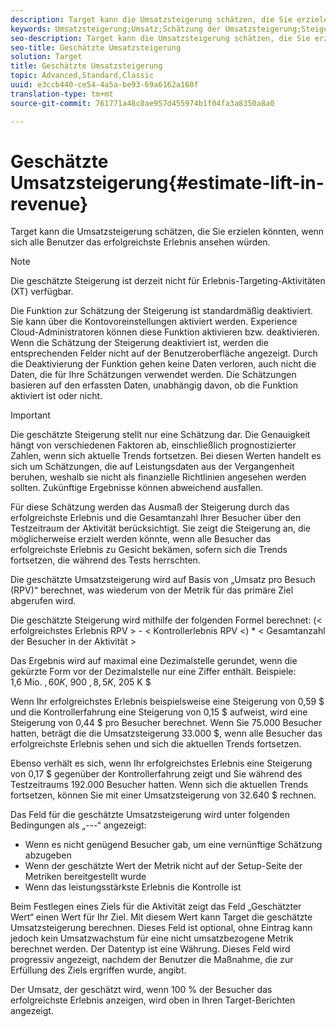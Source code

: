 ```yaml
---
description: Target kann die Umsatzsteigerung schätzen, die Sie erzielen könnten, wenn sich alle Benutzer das erfolgreichste Erlebnis ansehen würden.
keywords: Umsatzsteigerung;Umsatz;Schätzung der Umsatzsteigerung;Steigerung berechnen;geschätzter Wert
seo-description: Target kann die Umsatzsteigerung schätzen, die Sie erzielen könnten, wenn sich alle Benutzer das erfolgreichste Erlebnis ansehen würden.
seo-title: Geschätzte Umsatzsteigerung
solution: Target
title: Geschätzte Umsatzsteigerung
topic: Advanced,Standard,Classic
uuid: e3ccb440-ce54-4a5a-be93-69a6162a160f
translation-type: tm+mt
source-git-commit: 761771a48c0ae957d455974b1f04fa3a8350a8a0

---
```



# Geschätzte Umsatzsteigerung{#estimate-lift-in-revenue}

Target kann die Umsatzsteigerung schätzen, die Sie erzielen könnten, wenn sich alle Benutzer das erfolgreichste Erlebnis ansehen würden.

>[!NOTE]
>
>Die geschätzte Steigerung ist derzeit nicht für Erlebnis-Targeting-Aktivitäten (XT) verfügbar.

Die Funktion zur Schätzung der Steigerung ist standardmäßig deaktiviert. Sie kann über die Kontovoreinstellungen aktiviert werden. Experience Cloud-Administratoren können diese Funktion aktivieren bzw. deaktivieren. Wenn die Schätzung der Steigerung deaktiviert ist, werden die entsprechenden Felder nicht auf der Benutzeroberfläche angezeigt. Durch die Deaktivierung der Funktion gehen keine Daten verloren, auch nicht die Daten, die für Ihre Schätzungen verwendet werden. Die Schätzungen basieren auf den erfassten Daten, unabhängig davon, ob die Funktion aktiviert ist oder nicht.

>[!IMPORTANT]
>
>Die geschätzte Steigerung stellt nur eine Schätzung dar. Die Genauigkeit hängt von verschiedenen Faktoren ab, einschließlich prognostizierter Zahlen, wenn sich aktuelle Trends fortsetzen. Bei diesen Werten handelt es sich um Schätzungen, die auf Leistungsdaten aus der Vergangenheit beruhen, weshalb sie nicht als finanzielle Richtlinien angesehen werden sollten. Zukünftige Ergebnisse können abweichend ausfallen.

Für diese Schätzung werden das Ausmaß der Steigerung durch das erfolgreichste Erlebnis und die Gesamtanzahl Ihrer Besucher über den Testzeitraum der Aktivität berücksichtigt. Sie zeigt die Steigerung an, die möglicherweise erzielt werden könnte, wenn alle Besucher das erfolgreichste Erlebnis zu Gesicht bekämen, sofern sich die Trends fortsetzen, die während des Tests herrschten.

Die geschätzte Umsatzsteigerung wird auf Basis von „Umsatz pro Besuch (RPV)“ berechnet, was wiederum von der Metrik für das primäre Ziel abgerufen wird.

Die geschätzte Steigerung wird mithilfe der folgenden Formel berechnet: (&lt; erfolgreichstes Erlebnis RPV &gt; - &lt; Kontrollerlebnis RPV &lt;) * &lt; Gesamtanzahl der Besucher in der Aktivität &gt;

Das Ergebnis wird auf maximal eine Dezimalstelle gerundet, wenn die gekürzte Form vor der Dezimalstelle nur eine Ziffer enthält. Beispiele: 1,6 Mio. $, 60 K $, 900 $, 8,5 K $, 205 K $

Wenn Ihr erfolgreichstes Erlebnis beispielsweise eine Steigerung von 0,59 $ und die Kontrollerfahrung eine Steigerung von 0,15 $ aufweist, wird eine Steigerung von 0,44 $ pro Besucher berechnet. Wenn Sie 75.000 Besucher hatten, beträgt die die Umsatzsteigerung 33.000 $, wenn alle Besucher das erfolgreichste Erlebnis sehen und sich die aktuellen Trends fortsetzen.

Ebenso verhält es sich, wenn Ihr erfolgreichstes Erlebnis eine Steigerung von 0,17 $ gegenüber der Kontrollerfahrung zeigt und Sie während des Testzeitraums 192.000 Besucher hatten. Wenn sich die aktuellen Trends fortsetzen, können Sie mit einer Umsatzsteigerung von 32.640 $ rechnen.

Das Feld für die geschätzte Umsatzsteigerung wird unter folgenden Bedingungen als „---“ angezeigt:

* Wenn es nicht genügend Besucher gab, um eine vernünftige Schätzung abzugeben
* Wenn der geschätzte Wert der Metrik nicht auf der Setup-Seite der Metriken bereitgestellt wurde
* Wenn das leistungsstärkste Erlebnis die Kontrolle ist

Beim Festlegen eines Ziels für die Aktivität zeigt das Feld „Geschätzter Wert“ einen Wert für Ihr Ziel. Mit diesem Wert kann Target die geschätzte Umsatzsteigerung berechnen. Dieses Feld ist optional, ohne Eintrag kann jedoch kein Umsatzwachstum für eine nicht umsatzbezogene Metrik berechnet werden. Der Datentyp ist eine Währung. Dieses Feld wird progressiv angezeigt, nachdem der Benutzer die Maßnahme, die zur Erfüllung des Ziels ergriffen wurde, angibt.

Der Umsatz, der geschätzt wird, wenn 100 % der Besucher das erfolgreichste Erlebnis anzeigen, wird oben in Ihren Target-Berichten angezeigt.
